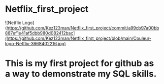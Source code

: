 # Netflix_first_project

![Netflix Logo](https://github.com/Kez123man/Netflix_first_project/commit/a99cb97a00bb887ef1e41af5dbb980d082412bac](https://github.com/Kez123man/Netflix_first_project/blob/main/Couleur-logo-Netflix-3668402216.jpg)

# This is my first project for github as a way to demonstrate my SQL skills. 
